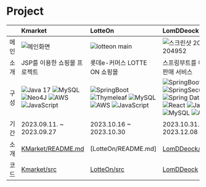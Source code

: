# Project
|  |Kmarket|LotteOn|LomDDeock|
|:--------------------|:----|:----|:-----|
|메인|![메인화면](https://github.com/jeongminchoi1017/Project/assets/153606946/5a2294b4-dcc5-474f-90d7-2af300571df4)|![lotteon main](https://github.com/jeongminchoi1017/Project/assets/153606946/eae23247-80de-410d-b789-4bab419f096b)|![스크린샷 2023-12-30 204952](https://github.com/jeongminchoi1017/Project/assets/153606946/09a3ffc2-0693-4b7e-af89-7497c46bee88)|
|소개|JSP를 이용한 쇼핑몰 프로젝트|롯데e-커머스 LOTTE ON 쇼핑몰| 스프링부트를 이용한 떡볶이 판매 서비스|
|구성|![Java 17](https://img.shields.io/badge/java17-%23ED8B00.svg) ![MySQL](https://img.shields.io/badge/MySQL-%2300f) ![Neo4J](https://img.shields.io/badge/JSP-008CC1) ![AWS](https://img.shields.io/badge/AWS-%23FF9900) ![JavaScript](https://img.shields.io/badge/javascript-%23323330) |![SpringBoot](https://img.shields.io/badge/spring-%236DB33F) ![Thymeleaf](https://img.shields.io/badge/Thymeleaf-%23005C0F) ![MySQL](https://img.shields.io/badge/MySQL-%2300f) ![AWS](https://img.shields.io/badge/AWS-%23FF9900) ![JavaScript](https://img.shields.io/badge/javascript-%23323330) | ![SpringBoot](https://img.shields.io/badge/spring-%236DB33F) ![SpringSecurity](https://img.shields.io/badge/SpringSecurity-%236DB33F) ![Spring Data JPA](https://img.shields.io/badge/Spring_Data_JPA-%236DB33F) 	![React](https://img.shields.io/badge/react-%2320232a.svg?style=for-the-badge&logo=react&logoColor=%2361DAFB) ![JavaScript](https://img.shields.io/badge/javascript-%23323330)  ![MySQL](https://img.shields.io/badge/MySQL-%2300f) ![AWS](https://img.shields.io/badge/AWS-%23FF9900)  |
|기간|2023.09.11. ~ 2023.09.27|2023.10.16 ~ 2023.10.30|2023.10.31. ~ 2023.12.08|
|소개| [KMarket/README.md](https://github.com/jeongminchoi1017/Project/blob/main/2023/Kmarket/README.md)|[LotteOn/README.md]|[LomDDeock/README.md](https://github.com/jeongminchoi1017/Project/blob/main/2023/LomDDeock/README.md)|
|코드|[Kmarket/src](https://github.com/jeongminchoi1017/Project/tree/main/2023/Kmarket)|[LotteOn/src](https://github.com/jeongminchoi1017/Project/tree/main/2023/LotteON4)|[LomDDeock](https://github.com/jeongminchoi1017/Project/tree/main/2023/LomDDeock)|
